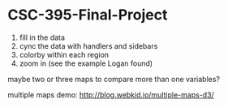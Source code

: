 # CSC-395-Final-Project

1. fill in the data
2. cync the data with handlers and sidebars
3. colorby within each region
4. zoom in (see the example Logan found)

maybe two or three maps to compare more than one variables?

multiple maps demo:
http://blog.webkid.io/multiple-maps-d3/
